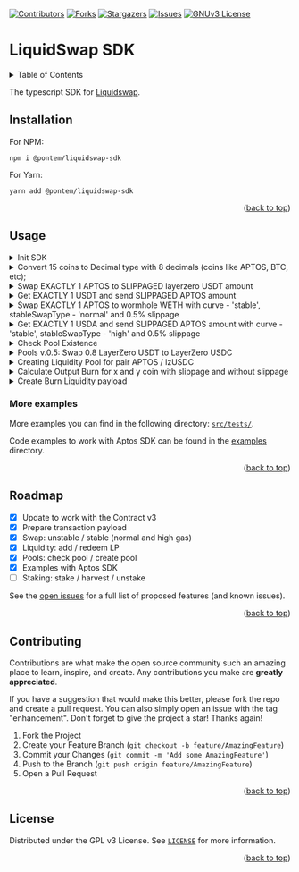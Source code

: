 <a name="readme-top"></a>

<!-- PROJECT SHIELDS -->
[![Contributors][contributors-shield]][contributors-url]
[![Forks][forks-shield]][forks-url]
[![Stargazers][stars-shield]][stars-url]
[![Issues][issues-shield]][issues-url]
[![GNUv3 License][license-shield]][license-url]

# LiquidSwap SDK

<!-- TABLE OF CONTENTS -->
<details>
  <summary>Table of Contents</summary>
  <ol>
    <li><a href="#installation">Installation</a></li>
    <li><a href="#usage">Usage</a></li>
    <li><a href="#roadmap">Roadmap</a></li>
    <li><a href="#contributing">Contributing</a></li>
    <li><a href="#license">License</a></li>
  </ol>
</details>

The typescript SDK for [Liquidswap](https://liquidswap.com).

## Installation

For NPM:

    npm i @pontem/liquidswap-sdk

For Yarn:

    yarn add @pontem/liquidswap-sdk

<p align="right">(<a href="#readme-top">back to top</a>)</p>

<!-- GETTING STARTED -->
## Usage

<details>
  <summary>Init SDK</summary>

  ```typescript
  import { SDK, convertValueToDecimal } from '@pontem/liquidswap-sdk';

  const sdk = new SDK({
    nodeUrl: 'https://fullnode.mainnet.aptoslabs.com/v1', // Node URL, required
    /**
      networkOptions is optional

      networkOptions: {
        nativeToken: '0x1::aptos_coin::AptosCoin', - Type of Native network token
        modules: {
          Scripts:
            '0x190d44266241744264b964a37b8f09863167a12d3e70cda39376cfb4e3561e12::scripts_v2',  - This module is used for Swap
          CoinInfo: '0x1::coin::CoinInfo', - Type of base CoinInfo module
          CoinStore: '0x1::coin::CoinStore', - Type of base CoinStore module
        },
        resourceAccount: '0x05a97986a9d031c4567e15b797be516910cfcb4156312482efc6a19c0a30c948',
        moduleAccount: '0x190d44266241744264b964a37b8f09863167a12d3e70cda39376cfb4e3561e12',
        moduleAccountV05: '0x163df34fccbf003ce219d3f1d9e70d140b60622cb9dd47599c25fb2f797ba6e',
        resourceAccountV05: '0x61d2c22a6cb7831bee0f48363b0eec92369357aece0d1142062f7d5d85c7bef8'
      }
    */
  })
  ```
</details>

<details>
  <summary>Convert 15 coins to Decimal type with 8 decimals (coins like APTOS, BTC, etc);</summary>

  ```typescript
  // convertValueToDecimal return Decimal type;
  const decimalValue = convertValueToDecimal(15, 8); // 1500000000 (15 coin with 8 decimals)
  or
  const decimalValue2 = convertValueToDecimal('0.005', 8); // 500000 (0.005 coin with 8 decimals)
  ```
</details>

<details>
  <summary>Swap EXACTLY 1 APTOS to SLIPPAGED layerzero USDT amount</summary>

  ```typescript
  (async () => {
    // Get USDT amount
    try {
      const output = await sdk.Swap.calculateRates({
        fromToken: '0x1::aptos_coin::AptosCoin', // full 'from' token address
        toToken: '0xf22bede237a07e121b56d91a491eb7bcdfd1f5907926a9e58338f964a01b17fa::asset::USDT', // full 'to' token address layerzero USDT
        amount: 100000000, // 1 APTOS, or you can use convertValueToDecimal(1, 8)
        curveType: 'uncorrelated', // can be 'uncorrelated' or 'stable'
        interactiveToken: 'from', // which token is 'base' to calculate other token rate.
      })
      console.log(output) // '4304638' (4.304638 USDT)

      // Generate TX payload for swap 1 APTOS to maximum 4.304638 USDT
      // and minimum 4.283115 USDT (with slippage -0.5%)
      const txPayload = sdk.Swap.createSwapTransactionPayload({
        fromToken: '0x1::aptos_coin::AptosCoin',
        toToken: '0xf22bede237a07e121b56d91a491eb7bcdfd1f5907926a9e58338f964a01b17fa::asset::USDT', // layerzero USDT
        fromAmount: 100000000, // 1 APTOS, or you can use convertValueToDecimal(1, 8)
        toAmount: 4304638, // 4.304638 USDT, or you can use convertValueToDecimal(4.304638, 6)
        interactiveToken: 'from',
        slippage: 0.005, // 0.5% (1 - 100%, 0 - 0%)
        stableSwapType: 'high',
        curveType: 'uncorrelated',
      })
      console.log(txPayload);
    } catch(e) {
      console.log(e)
    }

    /**
     Output:
    {
        type: 'entry_function_payload',
        function: '0x190d44266241744264b964a37b8f09863167a12d3e70cda39376cfb4e3561e12::scripts_v2::swap',
        type_arguments: [
          '0x1::aptos_coin::AptosCoin',
          '0xae478ff7d83ed072dbc5e264250e67ef58f57c99d89b447efd8a0a2e8b2be76e::coin::T',
          '0x190d44266241744264b964a37b8f09863167a12d3e70cda39376cfb4e3561e12::curves::Uncorrelated'
        ],
        arguments: [ '100000000', '4283115' ]
      }

    */
  })()
  ```
</details>

<details>
  <summary>Get EXACTLY 1 USDT and send SLIPPAGED APTOS amount</summary>

  ```typescript
  (async () => {
    // Get APTOS amount
    try {
      const amount = await sdk.Swap.calculateRates({
        fromToken: '0x1::aptos_coin::AptosCoin',
        toToken: '0xf22bede237a07e121b56d91a491eb7bcdfd1f5907926a9e58338f964a01b17fa::asset::USDT',
        amount: 1000000, // 1 layerzero USDT
        interactiveToken: 'to',
        curveType: 'uncorrelated',
      })
      console.log(amount) // '23211815' ('0.23211815' APTOS)

      // Generate TX payload for get EXACTLY 1 USDT
      // and minimum send 0.23327874 (with slippage +0.5%)
      const txPayload = sdk.Swap.createSwapTransactionPayload({
        fromToken: '0x1::aptos_coin::AptosCoin',
        toToken: '0xf22bede237a07e121b56d91a491eb7bcdfd1f5907926a9e58338f964a01b17fa::asset::USDT',
        fromAmount: convertValueToDecimal(0.23211815, 8), // 0.23211815 APTOS,
        toAmount: convertValueToDecimal(1, 6), // 1 layerzero USDT,
        interactiveToken: 'to',
        slippage: 0.005, // 0.5% (1 - 100%, 0 - 0%)
        stableSwapType: 'hign',
        curveType: 'uncorrelated',
      })
      console.log(txPayload);
    } catch (e) {
      console.log(e);
    }

    /**
     Output:
    {
        type: 'entry_function_payload',
        function: '0x190d44266241744264b964a37b8f09863167a12d3e70cda39376cfb4e3561e12::scripts_v2::swap_into',
        type_arguments: [
          '0x1::aptos_coin::AptosCoin',
          '0xf22bede237a07e121b56d91a491eb7bcdfd1f5907926a9e58338f964a01b17fa::asset::USDT',
          '0x190d44266241744264b964a37b8f09863167a12d3e70cda39376cfb4e3561e12::curves::Uncorrelated'
        ],
        arguments: [ '23327874', '1000000' ]
      }
    */
  })()
  ```
</details>

<details>
  <summary>Swap EXACTLY 1 APTOS to wormhole WETH with curve - 'stable', stableSwapType - 'normal' and 0.5% slippage</summary>

  ```typescript
  (async () => {
    // Get WETH amount
    try {
      const amount = await sdk.Swap.calculateRates({
        fromToken: '0x1::aptos_coin::AptosCoin',
        toToken: '0xcc8a89c8dce9693d354449f1f73e60e14e347417854f029db5bc8e7454008abb::coin::T', // wormhole WETH (whWETH)
        amount: 100000000, // 1 APTOS
        interactiveToken: 'from',
        curveType: 'stable',
      })
      console.log(amount) // '175257' ('0.00175257' whWETH)

      // Generate TX payload to swap 1 APTOS to
      // and minimum send 0.00174381 (with slippage -0.5%)
      const txPayload = sdk.Swap.createSwapTransactionPayload({
        fromToken: '0x1::aptos_coin::AptosCoin',
        toToken: '0xf22bede237a07e121b56d91a491eb7bcdfd1f5907926a9e58338f964a01b17fa::asset::USDT',
        fromAmount: convertValueToDecimal(1, 8), // 1 Aptos
        toAmount: convertValueToDecimal(0.00175257, 8), // 0.00175257 whWETH,
        interactiveToken: 'from',
        slippage: 0.005, // 0.5% (1 - 100%, 0 - 0%)
        stableSwapType: 'normal',
        curveType: 'stable',
      })
      console.log(txPayload);
    } catch (e) {
      console.log(e);
    }

    /**
     Output:
    {
        type: 'entry_function_payload',
        function: '0x190d44266241744264b964a37b8f09863167a12d3e70cda39376cfb4e3561e12::scripts_v2::swap_unchecked',
        type_arguments: [
          '0x1::aptos_coin::AptosCoin',
          '0xcc8a89c8dce9693d354449f1f73e60e14e347417854f029db5bc8e7454008abb::coin::T',
          '0x190d44266241744264b964a37b8f09863167a12d3e70cda39376cfb4e3561e12::curves::Stable'
        ],
        arguments: [ '100000000', '174381' ]
      }
    */
  })()
  ```
</details>

<details>
  <summary>Get EXACTLY 1 USDA and send SLIPPAGED APTOS amount with curve - 'stable', stableSwapType - 'high' and 0.5% slippage</summary>

  ```typescript
  (async () => {
    // Get APTOS amount
    try {
      const amount = await sdk.Swap.calculateRates({
        fromToken: '0x1::aptos_coin::AptosCoin',
        toToken: '0x1000000fa32d122c18a6a31c009ce5e71674f22d06a581bb0a15575e6addadcc::usda::USDA', // USDA
        amount: 1000000, // 1 USDA
        interactiveToken: 'to',
        curveType: 'stable',
      })
      console.log(amount) // '12356861' ('0.12356861' APTOS)

      // Generate TX payload to swap 1 APTOS to
      // and minimum send 0.12418645 (with slippage +0.5%)
      const txPayload = sdk.Swap.createSwapTransactionPayload({
        fromToken: '0x1::aptos_coin::AptosCoin',
        toToken: '0x1000000fa32d122c18a6a31c009ce5e71674f22d06a581bb0a15575e6addadcc::usda::USDA',
        fromAmount: convertValueToDecimal(0.12356861, 8), // 0.12356861 APTOS
        toAmount: convertValueToDecimal(1, 6), // 1 USDA,
        interactiveToken: 'to',
        slippage: 0.005, // 0.5% (1 - 100%, 0 - 0%)
        stableSwapType: 'high',
        curveType: 'stable',
      })
      console.log(txPayload);
    } catch (e) {
      console.log(e);
    }

    /**
     Output:
    {
        type: 'entry_function_payload',
        function: '0x190d44266241744264b964a37b8f09863167a12d3e70cda39376cfb4e3561e12::scripts_v2::swap_into',
        type_arguments: [
          '0x1::aptos_coin::AptosCoin',
          '0x1000000fa32d122c18a6a31c009ce5e71674f22d06a581bb0a15575e6addadcc::usda::USDA',
          '0x190d44266241744264b964a37b8f09863167a12d3e70cda39376cfb4e3561e12::curves::Stable'
        ],
        arguments: [ '12418645', '1000000' ]
      }
    */
  })()
  ```
</details>

<details>
  <summary>Check Pool Existence</summary>

  ```typescript
  (async() => {
    const output = await sdk.Liquidity.checkPoolExistence({
      fromToken: "0x1::aptos_coin::AptosCoin",
      toToken: "0xf22bede237a07e121b56d91a491eb7bcdfd1f5907926a9e58338f964a01b17fa::asset::USDC",
      curveType: 'uncorrelated',
    });

    console.log(output); // true
  })
  ```
</details>

<details>
  <summary>Pools v.0.5: Swap 0.8 LayerZero USDT to LayerZero USDC</summary>

  ```typescript
  (async () => {
    // Get USDT amount
    try {
      const output = await sdk.Swap.calculateRates({
        fromToken: '0xf22bede237a07e121b56d91a491eb7bcdfd1f5907926a9e58338f964a01b17fa::asset::USDC', //layerzero USDC
        toToken: '0xf22bede237a07e121b56d91a491eb7bcdfd1f5907926a9e58338f964a01b17fa::asset::USDT', // layerzero USDT
        amount: 800000, // 0.8 USDC, or you can use convertValueToDecimal(0.8, 6)
        curveType: 'stable', // can be 'uncorrelated' or 'stable'
        interactiveToken: 'from', // which token is 'base' to calculate other token rate.
        version: 0.5 // optional, version could be only 0 or 0.5. If not provided version is 0
      })
      console.log(output) // '601018' (0.601018 USDT)

      // Generate TX payload for swap 0.8 USDC to maximum 0.601018 USDT
      // and minimum 0.598013 USDT (with slippage -0.5%)
      const txPayload = sdk.Swap.createSwapTransactionPayload({
        fromToken: '0xf22bede237a07e121b56d91a491eb7bcdfd1f5907926a9e58338f964a01b17fa::asset::USDC',
        toToken: '0xf22bede237a07e121b56d91a491eb7bcdfd1f5907926a9e58338f964a01b17fa::asset::USDT', // layerzero USDT
        fromAmount: 800000, // 0.8 USDT, or you can use convertValueToDecimal(0.8, 6)
        toAmount: 601018, // 0.601018 USDC, or you can use convertValueToDecimal(0.601018, 6)
        interactiveToken: 'from',
        slippage: 0.005, // 0.5% (1 - 100%, 0 - 0%)
        stableSwapType: 'high',
        curveType: 'stable',
        version: 0.5,
      })
      console.log(txPayload);
    } catch(e) {
      console.log(e)
    }

    /**
     Output:
     {
        "arguments": [
          "800000",
          "598013"
        ],
        "function": "0x163df34fccbf003ce219d3f1d9e70d140b60622cb9dd47599c25fb2f797ba6e::scripts::swap",
        "type": "entry_function_payload",
        "type_arguments": [
          "0xf22bede237a07e121b56d91a491eb7bcdfd1f5907926a9e58338f964a01b17fa::asset::USDC",
          "0xf22bede237a07e121b56d91a491eb7bcdfd1f5907926a9e58338f964a01b17fa::asset::USDT",
          "0x163df34fccbf003ce219d3f1d9e70d140b60622cb9dd47599c25fb2f797ba6e::curves::Stable"
        ]
      }
    */
  })()
  ```
</details>

<details>
  <summary>Creating Liquidity Pool for pair APTOS / lzUSDC</summary>

  ```typescript
  (async () => {
    //get USDC amount
    const { rate, receiveLp } = await sdk.Liquidity.calculateRateAndMinReceivedLP({
      fromToken: TokensMapping.APTOS,
      toToken: TokensMapping.USDC,
      amount: 100000000, // 1 APTOS
      curveType: 'uncorrelated',
      interactiveToken: 'from',
      slippage: 0.005,
    });
    console.log(rate) // '4472498' ('4.472498' USDC)
    console.log(receiveLp) // '19703137' ('19.703137' Minimum Received LP)

    const payload = await sdk.Liquidity.createAddLiquidityPayload({
      fromToken: TokensMapping.APTOS,
      toToken: TokensMapping.USDC,
      fromAmount: 100000000, // 1 APTOS
      toAmount: 4472498, // '4.472498' USDC)
      interactiveToken: 'from',
      slippage: 0.005,
      stableSwapType: 'normal',
      curveType: 'uncorrelated',
    })

    console.log(payload);
    /**
     * {
        type: 'entry_function_payload',
        function: '0x190d44266241744264b964a37b8f09863167a12d3e70cda39376cfb4e3561e12::scripts_v2::add_liquidity',
        type_arguments: [
          "0xf22bede237a07e121b56d91a491eb7bcdfd1f5907926a9e58338f964a01b17fa::asset::USDC",
          "0x1::aptos_coin::AptosCoin",
          "0x190d44266241744264b964a37b8f09863167a12d3e70cda39376cfb4e3561e12::curves::Uncorrelated",
        ],
        arguments: ['100000000', '99500000', '4472498', '4450136'],
      }
    * */
  })
  ```
</details>

<details>
  <summary>Calculate Output Burn for x and y coin with slippage and without slippage</summary>

  ```typescript
  (async()=> {
    const output = await sdk.Liquidity.calculateOutputBurn({
      fromToken: "0x1::aptos_coin::AptosCoin",
      toToken: "0xf22bede237a07e121b56d91a491eb7bcdfd1f5907926a9e58338f964a01b17fa::asset::USDC",
      slippage: 0.005,
      curveType: 'uncorrelated',
      burnAmount: 100000,
    });

    console.log(output);
    /**
     * {
     *   x: '504061',
         y: '22430',
        withoutSlippage: {
          x: '506594',
          y: '22543'
        }
      }
    * */
  })
  ```
</details>

<details>
  <summary>Create Burn Liquidity payload</summary>

  ```typescript
  (async() => {
    const output = await sdk.Liquidity.createBurnLiquidityPayload({
      fromToken: "0x1::aptos_coin::AptosCoin",
      toToken: "0xf22bede237a07e121b56d91a491eb7bcdfd1f5907926a9e58338f964a01b17fa::asset::USDC",
      slippage: 0.005,
      curveType: 'uncorrelated',
      burnAmount: 100000,
    });

    console.log(output);

    /**
     *
     {
       type: 'entry_function_payload',
      function: '0x190d44266241744264b964a37b8f09863167a12d3e70cda39376cfb4e3561e12::scripts_v2::remove_liquidity',
      type_arguments: [
        '0xf22bede237a07e121b56d91a491eb7bcdfd1f5907926a9e58338f964a01b17fa::asset::USDC',
        '0x1::aptos_coin::AptosCoin',
        '0x190d44266241744264b964a37b8f09863167a12d3e70cda39376cfb4e3561e12::curves::Uncorrelated'
      ],
      arguments: [ '100000', '22411', '504489' ]
    }
    * */
  })
  ```
</details>

### More examples

More examples you can find in the following directory: [`src/tests/`](src/tests/).

Code examples to work with Aptos SDK can be found in the [examples](examples) directory.

<p align="right">(<a href="#readme-top">back to top</a>)</p>

<!-- ROADMAP -->
## Roadmap

- [x] Update to work with the Contract v3
- [x] Prepare transaction payload
- [x] Swap: unstable / stable (normal and high gas)
- [x] Liquidity: add / redeem LP
- [x] Pools: check pool / create pool
- [x] Examples with Aptos SDK
- [ ] Staking: stake / harvest / unstake

See the [open issues](https://github.com/pontem-network/liquidswap-sdk/issues) for a full list of proposed features (and known issues).

<p align="right">(<a href="#readme-top">back to top</a>)</p>


<!-- CONTRIBUTING -->
## Contributing

Contributions are what make the open source community such an amazing place to learn, inspire, and create. Any contributions you make are **greatly appreciated**.

If you have a suggestion that would make this better, please fork the repo and create a pull request. You can also simply open an issue with the tag "enhancement".
Don't forget to give the project a star! Thanks again!

1. Fork the Project
2. Create your Feature Branch (`git checkout -b feature/AmazingFeature`)
3. Commit your Changes (`git commit -m 'Add some AmazingFeature'`)
4. Push to the Branch (`git push origin feature/AmazingFeature`)
5. Open a Pull Request

<p align="right">(<a href="#readme-top">back to top</a>)</p>


<!-- LICENSE -->
## License

Distributed under the GPL v3 License. See [`LICENSE`](LICENSE) for more information.

<p align="right">(<a href="#readme-top">back to top</a>)</p>


<!-- MARKDOWN LINKS & IMAGES -->
<!-- https://www.markdownguide.org/basic-syntax/#reference-style-links -->
[contributors-shield]: https://img.shields.io/github/contributors/pontem-network/liquidswap-sdk.svg?style=for-the-badge
[contributors-url]: https://github.com/pontem-network/liquidswap-sdk/graphs/contributors
[forks-shield]: https://img.shields.io/github/forks/pontem-network/liquidswap-sdk.svg?style=for-the-badge
[forks-url]: https://github.com/pontem-network/liquidswap-sdk/network/members
[stars-shield]: https://img.shields.io/github/stars/pontem-network/liquidswap-sdk.svg?style=for-the-badge
[stars-url]: https://github.com/pontem-network/liquidswap-sdk/stargazers
[issues-shield]: https://img.shields.io/github/issues/pontem-network/liquidswap-sdk.svg?style=for-the-badge
[issues-url]: https://github.com/pontem-network/liquidswap-sdk/issues
[license-shield]: https://img.shields.io/github/license/pontem-network/liquidswap-sdk.svg?style=for-the-badge
[license-url]: https://github.com/pontem-network/liquidswap-sdk/blob/master/LICENSE
